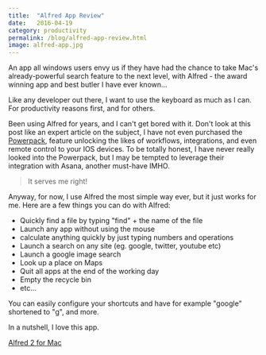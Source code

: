 ```yaml
---
title:  "Alfred App Review"
date:   2016-04-19
category: productivity
permalink: /blog/alfred-app-review.html
image: alfred-app.jpg
---
```

An app all windows users envy us if they have had the chance to take Mac's already-powerful search feature to the next level, with Alfred - the award winning app and best butler I have ever known...

Like any developer out there, I want to use the keyboard as much as I can. For productivity reasons first, and for others.

Been using Alfred for years, and I can't get bored with it. Don't look at this post like an expert article on the subject, I have not even purchased the [Powerpack](https://www.alfredapp.com/powerpack/buy/), feature unlocking the likes of workflows, integrations, and even remote control to your IOS devices.
To be totally honest, I have never really looked into the Powerpack, but I may be tempted to leverage their integration with Asana, another must-have IMHO.

> It serves me right!

Anyway, for now, I use Alfred the most simple way ever, but it just works for me. Here are a few things you can do with Alfred:

+ Quickly find a file by typing "find" + the name of the file
+ Launch any app without using the mouse
+ calculate anything quickly by just typing numbers and operations
+ Launch a search on any site (eg. google, twitter, youtube etc)
+ Launch a google image search
+ Look up a place on Maps
+ Quit all apps at the end of the working day
+ Empty the recycle bin
+ etc...

You can easily configure your shortcuts and have for example "google" shortened to "g", and more.

In a nutshell, I love this app. 

[Alfred 2 for Mac](https://www.alfredapp.com/)